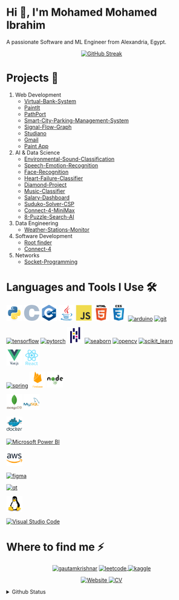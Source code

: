 <h1>Hi 👋, I'm Mohamed Mohamed Ibrahim</h1>
<p>A passionate Software and ML Engineer from Alexandria, Egypt. </p>

<div align="center">
<a href="https://git.io/streak-stats"><img src="https://streak-stats.demolab.com?user=&hide_border=true" alt="GitHub Streak" /></a>
</div>

# Projects 🚀

1. Web Development
   - [Virtual-Bank-System](https://github.com/Mohamed-Mohamed-Ibrahim/Virtual-Bank-System)
   - [PaintIt](https://github.com/Mohamed-Mohamed-Ibrahim/PaintIt)
   - [PathPort](https://github.com/Mohamed-Mohamed-Ibrahim/PathPort)
   - [Smart-City-Parking-Management-System](https://github.com/Mohamed-Mohamed-Ibrahim/Smart-City-Parking-Management-System)
   - [Signal-Flow-Graph](https://github.com/Mohamed-Mohamed-Ibrahim/Signal-Flow-Graph)
   - [Studiano](https://github.com/Mohamed-Mohamed-Ibrahim/Studiano)
   - [Gmail](https://github.com/Mohamed-Mohamed-Ibrahim/Gmail)
   - [Paint App](https://github.com/Mohamed-Mohamed-Ibrahim/Paint_App)
2. AI & Data Science
   - [Environmental-Sound-Classification](https://github.com/Mohamed-Mohamed-Ibrahim/Environmental-Sound-Classification)
   - [Speech-Emotion-Recognition](https://github.com/Mohamed-Mohamed-Ibrahim/Speech-Emotion-Recognition)
   - [Face-Recognition](https://github.com/Mohamed-Mohamed-Ibrahim/Face-Recognition)
   - [Heart-Failure-Classifier](https://github.com/Mohamed-Mohamed-Ibrahim/Heart-Failure-Classifier)
   - [Diamond-Project](https://github.com/Mohamed-Mohamed-Ibrahim/Diamond-Project)
   - [Music-Classifier](https://github.com/Mohamed-Mohamed-Ibrahim/Music-Classifier)
   - [Salary-Dashboard](https://github.com/Mohamed-Mohamed-Ibrahim/Salary-Dashboard)
   - [Suduko-Solver-CSP](https://github.com/Mohamed-Mohamed-Ibrahim/CSP-Sudoko)
   - [Connect-4-MiniMax](https://github.com/Mohamed-Mohamed-Ibrahim/Connect-4-AI)
   - [8-Puzzle-Search-AI](https://github.com/Mohamed-Mohamed-Ibrahim/8-Puzzle-AI)
3. Data Engineering
   - [Weather-Stations-Monitor](https://github.com/Mohamed-Mohamed-Ibrahim/Weather-Stations-Monitor)
4. Software Development
   - [Root finder](https://github.com/Mohamed-Mohamed-Ibrahim/Root-Finder)
   - [Connect-4](https://github.com/Mohamed-Mohamed-Ibrahim/Connect-4)
5. Networks
   - [Socket-Programming](https://github.com/Mohamed-Mohamed-Ibrahim/Socket-Programming)

# Languages and Tools I Use 🛠️

<a target="_blank" href="https://raw.githubusercontent.com/devicons/devicon/master/icons/python/python-original.svg" style="display: inline-block;"><img src="https://raw.githubusercontent.com/devicons/devicon/master/icons/python/python-original.svg" alt="python" width="42" height="42" /></a>
<a target="_blank" href="https://raw.githubusercontent.com/devicons/devicon/master/icons/c/c-original.svg" style="display: inline-block;"><img src="https://raw.githubusercontent.com/devicons/devicon/master/icons/c/c-original.svg" alt="c" width="42" height="42" /></a>
<a target="_blank" href="https://raw.githubusercontent.com/devicons/devicon/master/icons/cplusplus/cplusplus-original.svg" style="display: inline-block;"><img src="https://raw.githubusercontent.com/devicons/devicon/master/icons/cplusplus/cplusplus-original.svg" alt="cplusplus" width="42" height="42" /></a>
<a target="_blank" href="https://raw.githubusercontent.com/devicons/devicon/master/icons/java/java-original.svg" style="display: inline-block;"><img src="https://raw.githubusercontent.com/devicons/devicon/master/icons/java/java-original.svg" alt="java" width="42" height="42" /></a>
<a target="_blank" href="https://raw.githubusercontent.com/devicons/devicon/master/icons/javascript/javascript-original.svg" style="display: inline-block;"><img src="https://raw.githubusercontent.com/devicons/devicon/master/icons/javascript/javascript-original.svg" alt="javascript" width="42" height="42" /></a>
<a target="_blank" href="https://raw.githubusercontent.com/devicons/devicon/master/icons/html5/html5-original-wordmark.svg" style="display: inline-block;"><img src="https://raw.githubusercontent.com/devicons/devicon/master/icons/html5/html5-original-wordmark.svg" alt="html5" width="42" height="42" /></a>
<a target="_blank" href="https://raw.githubusercontent.com/devicons/devicon/master/icons/css3/css3-original-wordmark.svg" style="display: inline-block;"><img src="https://raw.githubusercontent.com/devicons/devicon/master/icons/css3/css3-original-wordmark.svg" alt="css3" width="42" height="42" /></a>
<a target="_blank" href="https://cdn.worldvectorlogo.com/logos/arduino-1.svg" style="display: inline-block;"><img src="https://cdn.worldvectorlogo.com/logos/arduino-1.svg" alt="arduino" width="42" height="42" /></a>
<a target="_blank" href="https://www.vectorlogo.zone/logos/git-scm/git-scm-icon.svg" style="display: inline-block;"><img src="https://www.vectorlogo.zone/logos/git-scm/git-scm-icon.svg" alt="git" width="42" height="42" /></a>

<a target="_blank" href="https://www.vectorlogo.zone/logos/tensorflow/tensorflow-icon.svg" style="display: inline-block;"><img src="https://www.vectorlogo.zone/logos/tensorflow/tensorflow-icon.svg" alt="tensorflow" width="42" height="42" /></a>
<a target="_blank" href="https://www.vectorlogo.zone/logos/pytorch/pytorch-icon.svg" style="display: inline-block;"><img src="https://www.vectorlogo.zone/logos/pytorch/pytorch-icon.svg" alt="pytorch" width="42" height="42" /></a>
<a target="_blank" href="https://raw.githubusercontent.com/devicons/devicon/2ae2a900d2f041da66e950e4d48052658d850630/icons/pandas/pandas-original.svg" style="display: inline-block;"><img src="https://raw.githubusercontent.com/devicons/devicon/2ae2a900d2f041da66e950e4d48052658d850630/icons/pandas/pandas-original.svg" alt="pandas" width="42" height="42" /></a>
<a target="_blank" href="https://seaborn.pydata.org/_images/logo-mark-lightbg.svg" style="display: inline-block;"><img src="https://seaborn.pydata.org/_images/logo-mark-lightbg.svg" alt="seaborn" width="42" height="42" /></a>
<a target="_blank" href="https://www.vectorlogo.zone/logos/opencv/opencv-icon.svg" style="display: inline-block;"><img src="https://www.vectorlogo.zone/logos/opencv/opencv-icon.svg" alt="opencv" width="42" height="42" /></a>
<a target="_blank" href="https://upload.wikimedia.org/wikipedia/commons/0/05/Scikit_learn_logo_small.svg" style="display: inline-block;"><img src="https://upload.wikimedia.org/wikipedia/commons/0/05/Scikit_learn_logo_small.svg" alt="scikit_learn" width="42" height="42" /></a>

<a target="_blank" href="https://raw.githubusercontent.com/devicons/devicon/master/icons/vuejs/vuejs-original-wordmark.svg" style="display: inline-block;"><img src="https://raw.githubusercontent.com/devicons/devicon/master/icons/vuejs/vuejs-original-wordmark.svg" alt="vuejs" width="42" height="42" /></a>
<a target="_blank" href="https://raw.githubusercontent.com/devicons/devicon/master/icons/react/react-original-wordmark.svg" style="display: inline-block;"><img src="https://raw.githubusercontent.com/devicons/devicon/master/icons/react/react-original-wordmark.svg" alt="react" width="42" height="42" /></a>

<a target="_blank" href="https://www.vectorlogo.zone/logos/springio/springio-icon.svg" style="display: inline-block;"><img src="https://www.vectorlogo.zone/logos/springio/springio-icon.svg" alt="spring" width="42" height="42" /></a>
<a target="_blank" href="https://firebase.google.com/" style="display: inline-block;">
  <img src="https://raw.githubusercontent.com/devicons/devicon/master/icons/firebase/firebase-plain-wordmark.svg" alt="firebase" width="42" height="42" />
</a>
<a target="_blank" href="https://raw.githubusercontent.com/devicons/devicon/master/icons/nodejs/nodejs-original-wordmark.svg" style="display: inline-block;"><img src="https://raw.githubusercontent.com/devicons/devicon/master/icons/nodejs/nodejs-original-wordmark.svg" alt="nodejs" width="42" height="42" /></a>

<a target="_blank" href="https://raw.githubusercontent.com/devicons/devicon/master/icons/mongodb/mongodb-original-wordmark.svg" style="display: inline-block;"><img src="https://raw.githubusercontent.com/devicons/devicon/master/icons/mongodb/mongodb-original-wordmark.svg" alt="mongodb" width="42" height="42" /></a>
<a target="_blank" href="https://raw.githubusercontent.com/devicons/devicon/master/icons/mysql/mysql-original-wordmark.svg" style="display: inline-block;"><img src="https://raw.githubusercontent.com/devicons/devicon/master/icons/mysql/mysql-original-wordmark.svg" alt="mysql" width="42" height="42" /></a>

<a target="_blank" href="https://raw.githubusercontent.com/devicons/devicon/master/icons/docker/docker-original-wordmark.svg" style="display: inline-block;"><img src="https://raw.githubusercontent.com/devicons/devicon/master/icons/docker/docker-original-wordmark.svg" alt="docker" width="42" height="42" /></a>

<a target="_blank" href="https://powerbi.microsoft.com/">
    <img src="https://upload.wikimedia.org/wikipedia/commons/c/cf/New_Power_BI_Logo.svg" alt="Microsoft Power BI" width="42" height="42" />
</a>

<a target="_blank" href="https://raw.githubusercontent.com/devicons/devicon/master/icons/amazonwebservices/amazonwebservices-original-wordmark.svg" style="display: inline-block;"><img src="https://raw.githubusercontent.com/devicons/devicon/master/icons/amazonwebservices/amazonwebservices-original-wordmark.svg" alt="aws" width="42" height="42" /></a>

<a target="_blank" href="https://www.vectorlogo.zone/logos/figma/figma-icon.svg" style="display: inline-block;"><img src="https://www.vectorlogo.zone/logos/figma/figma-icon.svg" alt="figma" width="42" height="42" /></a>

<a target="_blank" href="https://upload.wikimedia.org/wikipedia/commons/0/0b/Qt_logo_2016.svg" style="display: inline-block;"><img src="https://upload.wikimedia.org/wikipedia/commons/0/0b/Qt_logo_2016.svg" alt="qt" width="42" height="42" /></a>

<a target="_blank" href="https://raw.githubusercontent.com/devicons/devicon/master/icons/linux/linux-original.svg" style="display: inline-block;"><img src="https://raw.githubusercontent.com/devicons/devicon/master/icons/linux/linux-original.svg" alt="linux" width="42" height="42" /></a>

<a target="_blank" href="https://code.visualstudio.com/">
    <img src="https://upload.wikimedia.org/wikipedia/commons/9/9a/Visual_Studio_Code_1.35_icon.svg" alt="Visual Studio Code" width="42" height="42" />
</a>

# Where to find me ⚡️

<p align="center">
<a href="https://linkedin.com/in/mohamed-mohamed-ibrahim-1aa211251/" target="blank"><img align="center" src="https://raw.githubusercontent.com/rahuldkjain/github-profile-readme-generator/master/src/images/icons/Social/linked-in-alt.svg" alt="gautamkrishnar" height="30" width="40" /></a>
<a href="https://leetcode.com/u/Mohamed-Mohamed-Ibrahim/" target="blank">
  <img align="center" src="https://raw.githubusercontent.com/rahuldkjain/github-profile-readme-generator/master/src/images/icons/Social/leet-code.svg" alt="leetcode" height="30" width="40" />
</a>
<a href="https://www.kaggle.com/mohamedmoibrahim" target="blank">
  <img align="center" src="https://raw.githubusercontent.com/rahuldkjain/github-profile-readme-generator/master/src/images/icons/Social/kaggle.svg" alt="kaggle" height="30" width="40" />
</a>
<div align="center">
    <a href="https://mohamed-mohamed-ibrahim.github.io/" target="_blank">
        <img src="https://img.shields.io/badge/Website-Visit-blue?style=for-the-badge" alt="Website" />
    </a>
    <a href="https://pink-tasha-24.tiiny.site/" target="_blank">
        <img src="https://img.shields.io/badge/CV-Open-brightgreen?style=for-the-badge" alt="CV" />
    </a>
</div>

</p>

<details>
    <summary>Github Status</summary>
    <div align="center">
    <img src="https://visitor-badge.laobi.icu/badge?page_id=Mohamed-Mohamed-Ibrahim&"  />
    </div>
    <p align="center"><img src="https://github-readme-stats.vercel.app/api?username=Mohamed-Mohamed-Ibrahim&show_icons=true&locale=en" alt="Mohamed-Mohamed-Ibrahim" /></p>
    <p align="center"><img src="https://github-readme-stats.vercel.app/api/top-langs?username=Mohamed-Mohamed-Ibrahim&show_icons=true&locale=en&layout=compact" alt="Mohamed-Mohamed-Ibrahim" /></p>
    <p align="center"><a href="https://github.com/ryo-ma/github-profile-trophy"><img src="https://github-profile-trophy.vercel.app/?username=Mohamed-Mohamed-Ibrahim" alt="Mohamed-Mohamed-Ibrahim" /></a></p>
</details>
